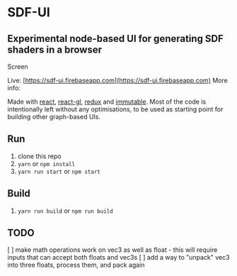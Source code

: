 # SDF-UI

## Experimental node-based UI for generating SDF shaders in a browser

Screen ![]()

Live: [https://sdf-ui.firebaseapp.com](https://sdf-ui.firebaseapp.com)
More info: []()

Made with [react](https://facebook.github.io/react/), [react-gl](https://github.com/gre/gl-react), [redux](https://github.com/reactjs/redux) and [immutable](https://facebook.github.io/immutable-js/).
Most of the code is intentionally left without any optimisations, to be used as starting point for building other graph-based UIs.

## Run

1. clone this repo
2. `yarn` or `npm install`
3. `yarn run start` or `npm start`

## Build

1. `yarn run build` or `npm run build`

## TODO

[ ] make math operations work on vec3 as well as float - this will require inputs that can accept both floats and vec3s
[ ] add a way to "unpack" vec3 into three floats, process them, and pack again

